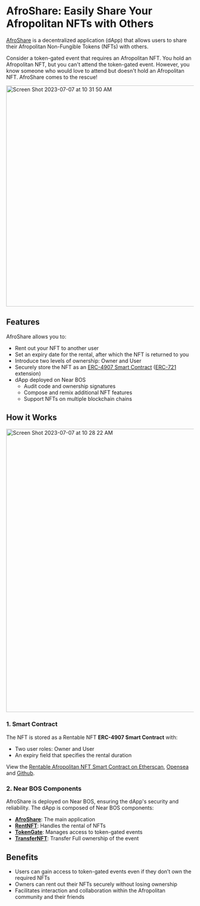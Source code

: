 # AfroShare: Easily Share Your Afropolitan NFTs with Others

[AfroShare](https://near.org/tomiwa1a1.near/widget/AfroShare?alchemyApiKey=uB5QD-LyGRGbOa5--7aWs-dyqxjb3z24&address=0x8842da19ef17d1a10875e0ebddb6981e178b90d2&tokenId=1) is a decentralized application (dApp) that allows users to share their Afropolitan Non-Fungible Tokens (NFTs) with others.

Consider a token-gated event that requires an Afropolitan NFT. You hold an Afropolitan NFT, but you can't attend the token-gated event. However, you know someone who would love to attend but doesn't hold an Afropolitan NFT. AfroShare comes to the rescue!

<img width="593" alt="Screen Shot 2023-07-07 at 10 31 50 AM" src="https://github.com/atilatech/together/assets/9806858/7876e4d5-2ba0-48ff-a594-e7ace05b533a">


## Features
AfroShare allows you to:
- Rent out your NFT to another user
- Set an expiry date for the rental, after which the NFT is returned to you
- Introduce two levels of ownership: Owner and User
- Securely store the NFT as an [ERC-4907 Smart Contract](https://eips.ethereum.org/EIPS/eip-4907) ([ERC-721](https://eips.ethereum.org/EIPS/eip-721) extension)
- dApp deployed on Near BOS
  - Audit code and ownership signatures
  - Compose and remix additional NFT features
  - Support NFTs on multiple blockchain chains

## How it Works

<img width="760" alt="Screen Shot 2023-07-07 at 10 28 22 AM" src="https://github.com/atilatech/together/assets/9806858/3bd2e50e-6cee-45a2-b8c9-9b6667ab57ec">


### 1. Smart Contract
The NFT is stored as a Rentable NFT **ERC-4907 Smart Contract** with:
- Two user roles: Owner and User
- An expiry field that specifies the rental duration

View the [Rentable Afropolitan NFT Smart Contract on Etherscan](https://goerli.etherscan.io/address/0x8842da19ef17d1a10875e0ebddb6981e178b90d2#code),  [Opensea](https://testnets.opensea.io/assets/goerli/0x8842da19ef17d1a10875e0ebddb6981e178b90d2/) and [Github](https://github.com/atilatech/together/blob/master/contracts/RentableNFT.sol).

### 2. Near BOS Components
AfroShare is deployed on Near BOS, ensuring the dApp's security and reliability. The dApp is composed of Near BOS components:
- **[AfroShare](https://near.org/tomiwa1a1.near/widget/AfroShare)**: The main application
- **[RentNFT](https://near.org/tomiwa1a1.near/widget/RentNFT)**: Handles the rental of NFTs
- **[TokenGate](https://near.org/tomiwa1a1.near/widget/TokenGate)**: Manages access to token-gated events
- **[TransferNFT](https://near.org/tomiwa1a1.near/widget/TransferNFT)**: Transfer Full ownership of the event

## Benefits
- Users can gain access to token-gated events even if they don’t own the required NFTs
- Owners can rent out their NFTs securely without losing ownership
- Facilitates interaction and collaboration within the Afropolitan community and their friends
